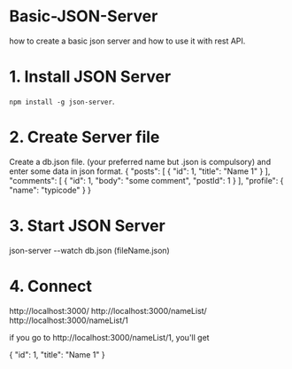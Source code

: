 # Basic-JSON-Server
how to create a basic json server and how to use it with rest API.  

# 1. Install JSON Server
`npm install -g json-server`.

# 2. Create Server file
Create a db.json file. (your preferred name but .json is compulsory)
and enter some data in json format.
{
  "posts": [
    { "id": 1, "title": "Name 1" }
  ],
  "comments": [
    { "id": 1, "body": "some comment", "postId": 1 }
  ],
  "profile": { "name": "typicode" }
}

# 3. Start JSON Server
json-server --watch db.json (fileName.json)

# 4. Connect
  http://localhost:3000/
  http://localhost:3000/nameList/
  http://localhost:3000/nameList/1

if you go to http://localhost:3000/nameList/1, you'll get

{ "id": 1, "title": "Name 1" }
